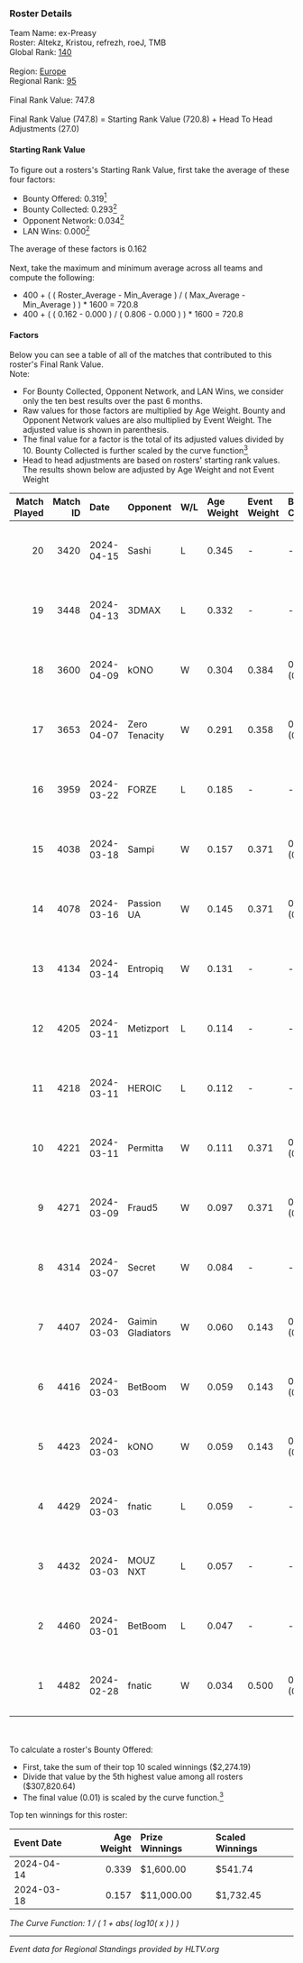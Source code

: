 ### Roster Details<br />
Team Name: ex-Preasy<br />
Roster: Altekz, Kristou, refrezh, roeJ, TMB<br />
Global Rank: [140](../../standings_global_2024_08_21.md)<br />
<br />
Region: [Europe]( ../../standings_europe_2024_08_21.md)<br />
Regional Rank: [95]( ../../standings_europe_2024_08_21.md)<br />
<br />
Final Rank Value:  747.8<br />
<br />
Final Rank Value (747.8) = Starting Rank Value (720.8) + Head To Head Adjustments (27.0)<br />

#### Starting Rank Value<br />
To figure out a rosters's Starting Rank Value, first take the average of these four factors:<br />
- Bounty Offered: 0.319[<sup>1</sup>](#table2)
- Bounty Collected: 0.293[<sup>2</sup>](#table1)
- Opponent Network: 0.034[<sup>2</sup>](#table1)
- LAN Wins: 0.000[<sup>2</sup>](#table1)

The average of these factors is 0.162<br />
<br />
Next, take the maximum and minimum average across all teams and compute the following:<br />
- 400 + ( ( Roster_Average - Min_Average ) / ( Max_Average - Min_Average ) ) * 1600 = 720.8
- 400 + ( ( 0.162 - 0.000 ) / ( 0.806 - 0.000 ) ) * 1600 = 720.8


#### Factors<br />
Below you can see a table of all of the matches that contributed to this roster's Final Rank Value.<br />
Note:<br />

- For Bounty Collected, Opponent Network, and LAN Wins, we consider only the ten best results over the past 6 months.
- Raw values for those factors are multiplied by Age Weight. Bounty and Opponent Network values are also multiplied by Event Weight. The adjusted value is shown in parenthesis.
- The final value for a factor is the total of its adjusted values divided by 10. Bounty Collected is further scaled by the curve function[<sup>3</sup>](#curveFunction)
- Head to head adjustments are based on rosters' starting rank values. The results shown below are adjusted by Age Weight and not Event Weight
<span id="table1"></span><br />


| Match Played | Match ID | Date       | Opponent          | W/L | Age Weight | Event Weight | Bounty Collected | Opponent Network | LAN Wins  | H2H Adj. | Roster                              |
| -: | -: | :- | :- | :- | :- | :- | :- | :- | :- | -: | :- |
|           20 |     3420 | 2024-04-15 | Sashi             | L   | 0.345      | -            | -                | -                | -         |    -1.21 | Altekz, Kristou, refrezh, roeJ, TMB |
|           19 |     3448 | 2024-04-13 | 3DMAX             | L   | 0.332      | -            | -                | -                | -         |    -0.09 | Altekz, Kristou, refrezh, roeJ, TMB |
|           18 |     3600 | 2024-04-09 | kONO              | W   | 0.304      | 0.384        | 0.029 (0.003)    | 0.577 (0.067)    | 0 (0.000) |     6.12 | Altekz, Kristou, refrezh, roeJ, TMB |
|           17 |     3653 | 2024-04-07 | Zero Tenacity     | W   | 0.291      | 0.358        | 0.139 (0.014)    | 1.000 (0.104)    | 0 (0.000) |     7.86 | Altekz, Kristou, refrezh, roeJ, TMB |
|           16 |     3959 | 2024-03-22 | FORZE             | L   | 0.185      | -            | -                | -                | -         |    -2.07 | Altekz, Kristou, refrezh, roeJ, TMB |
|           15 |     4038 | 2024-03-18 | Sampi             | W   | 0.157      | 0.371        | 0.022 (0.001)    | 0.889 (0.052)    | 0 (0.000) |     3.39 | Altekz, Kristou, refrezh, roeJ, TMB |
|           14 |     4078 | 2024-03-16 | Passion UA        | W   | 0.145      | 0.371        | 0.170 (0.009)    | 1.000 (0.054)    | 0 (0.000) |     3.92 | Altekz, Kristou, refrezh, roeJ, TMB |
|           13 |     4134 | 2024-03-14 | Entropiq          | W   | 0.131      | -            | -                | -                | 0 (0.000) |     1.03 | Altekz, Kristou, refrezh, roeJ, TMB |
|           12 |     4205 | 2024-03-11 | Metizport         | L   | 0.114      | -            | -                | -                | -         |    -1.44 | Altekz, dupreeh, refrezh, roeJ, TMB |
|           11 |     4218 | 2024-03-11 | HEROIC            | L   | 0.112      | -            | -                | -                | -         |    -0.06 | Altekz, dupreeh, refrezh, roeJ, TMB |
|           10 |     4221 | 2024-03-11 | Permitta          | W   | 0.111      | 0.371        | 0.036 (0.001)    | 0.953 (0.039)    | 0 (0.000) |     2.75 | Altekz, dupreeh, refrezh, roeJ, TMB |
|            9 |     4271 | 2024-03-09 | Fraud5            | W   | 0.097      | 0.371        | 0.003 (0.000)    | 0.033 (0.001)    | 0 (0.000) |     1.06 | Altekz, dupreeh, refrezh, roeJ, TMB |
|            8 |     4314 | 2024-03-07 | Secret            | W   | 0.084      | -            | -                | -                | 0 (0.000) |     0.65 | Altekz, dupreeh, refrezh, roeJ, TMB |
|            7 |     4407 | 2024-03-03 | Gaimin Gladiators | W   | 0.060      | 0.143        | 0.029 (0.000)    | 0.309 (0.003)    | 0 (0.000) |     1.34 | Altekz, dupreeh, refrezh, roeJ, TMB |
|            6 |     4416 | 2024-03-03 | BetBoom           | W   | 0.059      | 0.143        | 0.279 (0.002)    | 0.507 (0.004)    | 0 (0.000) |     1.81 | Altekz, dupreeh, refrezh, roeJ, TMB |
|            5 |     4423 | 2024-03-03 | kONO              | W   | 0.059      | 0.143        | 0.029 (0.000)    | 0.577 (0.005)    | -         |     1.25 | Altekz, dupreeh, refrezh, roeJ, TMB |
|            4 |     4429 | 2024-03-03 | fnatic            | L   | 0.059      | -            | -                | -                | -         |    -0.03 | Altekz, dupreeh, refrezh, roeJ, TMB |
|            3 |     4432 | 2024-03-03 | MOUZ NXT          | L   | 0.057      | -            | -                | -                | -         |    -0.31 | Altekz, dupreeh, refrezh, roeJ, TMB |
|            2 |     4460 | 2024-03-01 | BetBoom           | L   | 0.047      | -            | -                | -                | -         |    -0.05 | Altekz, dupreeh, refrezh, roeJ, TMB |
|            1 |     4482 | 2024-02-28 | fnatic            | W   | 0.034      | 0.500        | 0.348 (0.006)    | 0.677 (0.011)    | -         |     1.04 | Altekz, dupreeh, refrezh, roeJ, TMB |

<br />
<span id="table2"></span><br />
To calculate a roster's Bounty Offered:<br />

- First, take the sum of their top 10 scaled winnings ($2,274.19)
- Divide that value by the 5th highest value among all rosters ($307,820.64)
- The final value (0.01) is scaled by the curve function.[<sup>3</sup>](#curveFunction)

Top ten winnings for this roster:<br />

| Event Date | Age Weight | Prize Winnings | Scaled Winnings |
| :- | -: | :- | :- |
| 2024-04-14 |      0.339 | $1,600.00      | $541.74         |
| 2024-03-18 |      0.157 | $11,000.00     | $1,732.45       |


<span id="curveFunction"></span>_The Curve Function: 1 / ( 1 + abs( log10( x ) ) )_<br />

---
_Event data for Regional Standings provided by HLTV.org_<br />
